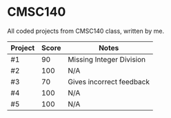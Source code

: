 # CMSC140
All coded projects from CMSC140 class, written by me.

Project | Score | Notes |
--- | --- | --- | 
#1 | 90 | Missing Integer Division | 
#2 | 100 | N/A | 
#3 | 70 | Gives incorrect feedback | 
#4 | 100 | N/A | 
#5 | 100 | N/A | 
